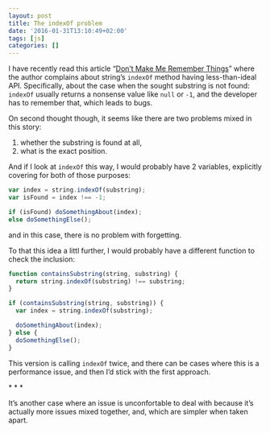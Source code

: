 ```yaml
---
layout: post
title: The indexOf problem
date: '2016-01-31T13:10:49+02:00'
tags: [js]
categories: []
---
```

I have recently read this article
“[Don’t Make Me Remember Things](https://8thlight.com/blog/rob-looby/2016/01/28/dont-make-me-remember-things.html)”
where the author complains about string’s `indexOf` method having
less-than-ideal API. Specifically, about the case when the sought
substring is not found: `indexOf` usually returns a nonsense value like
`null` or `-1`, and the developer has to remember that, which leads to
bugs.

On second thought though, it seems like there are two problems mixed in
this story:

1. whether the substring is found at all,
2. what is the exact position.

And if I look at `indexOf` this way, I would probably have 2 variables,
explicitly covering for both of those purposes:

```js
var index = string.indexOf(substring);
var isFound = index !== -1;

if (isFound) doSomethingAbout(index);
else doSomethingElse();
```

and in this case, there is no problem with forgetting.

To that this idea a littl further, I would probably have a different
function to check the inclusion:

```js
function containsSubstring(string, substring) {
  return string.indexOf(substring) !== substring;
}

if (containsSubstring(string, substring)) {
  var index = string.indexOf(substring);

  doSomethingAbout(index);
} else {
  doSomethingElse();
}
```

This version is calling `indexOf` twice, and there can be cases where
this is a performance issue, and then I’d stick with the first approach.

\* * *

It’s another case where an issue is unconfortable to deal with because
it’s actually more issues mixed together, and, which are simpler when
taken apart.
